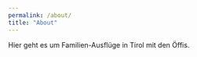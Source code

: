 ```yaml
---
permalink: /about/
title: "About"
---
```


Hier geht es um Familien-Ausflüge in Tirol mit den Öffis.